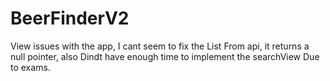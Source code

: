 # BeerFinderV2
View issues with the app, I cant seem to fix the List<String> From api, it returns a null pointer, also Dindt have enough time to implement the searchView Due to exams.
